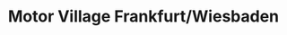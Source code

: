 ---
title: "Motor Village Frankfurt/Wiesbaden"
url: /maintal/motor-village-frankfurt-wiesbaden/
shop: Autohaus
---